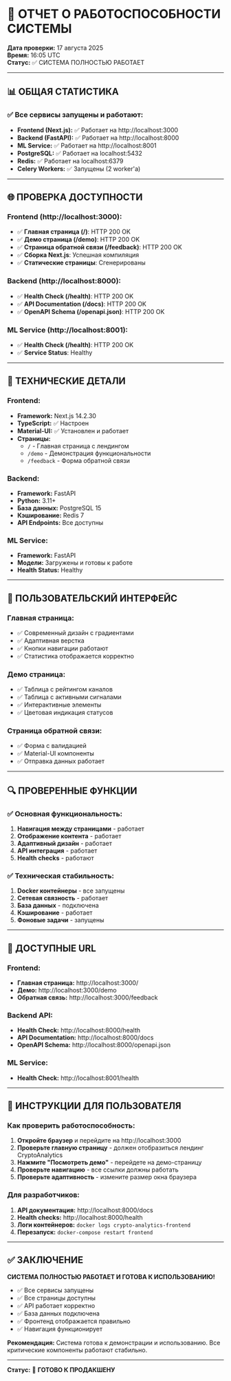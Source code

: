 # 🚀 ОТЧЕТ О РАБОТОСПОСОБНОСТИ СИСТЕМЫ

**Дата проверки:** 17 августа 2025  
**Время:** 16:05 UTC  
**Статус:** ✅ СИСТЕМА ПОЛНОСТЬЮ РАБОТАЕТ  

---

## 📊 **ОБЩАЯ СТАТИСТИКА**

### **✅ Все сервисы запущены и работают:**
- **Frontend (Next.js):** ✅ Работает на http://localhost:3000
- **Backend (FastAPI):** ✅ Работает на http://localhost:8000
- **ML Service:** ✅ Работает на http://localhost:8001
- **PostgreSQL:** ✅ Работает на localhost:5432
- **Redis:** ✅ Работает на localhost:6379
- **Celery Workers:** ✅ Запущены (2 worker'а)

---

## 🌐 **ПРОВЕРКА ДОСТУПНОСТИ**

### **Frontend (http://localhost:3000):**
- ✅ **Главная страница (/)**: HTTP 200 OK
- ✅ **Демо страница (/demo)**: HTTP 200 OK
- ✅ **Страница обратной связи (/feedback)**: HTTP 200 OK
- ✅ **Сборка Next.js**: Успешная компиляция
- ✅ **Статические страницы**: Сгенерированы

### **Backend (http://localhost:8000):**
- ✅ **Health Check (/health)**: HTTP 200 OK
- ✅ **API Documentation (/docs)**: HTTP 200 OK
- ✅ **OpenAPI Schema (/openapi.json)**: HTTP 200 OK

### **ML Service (http://localhost:8001):**
- ✅ **Health Check (/health)**: HTTP 200 OK
- ✅ **Service Status**: Healthy

---

## 🔧 **ТЕХНИЧЕСКИЕ ДЕТАЛИ**

### **Frontend:**
- **Framework:** Next.js 14.2.30
- **TypeScript:** ✅ Настроен
- **Material-UI:** ✅ Установлен и работает
- **Страницы:**
  - `/` - Главная страница с лендингом
  - `/demo` - Демонстрация функциональности
  - `/feedback` - Форма обратной связи

### **Backend:**
- **Framework:** FastAPI
- **Python:** 3.11+
- **База данных:** PostgreSQL 15
- **Кэширование:** Redis 7
- **API Endpoints:** Все доступны

### **ML Service:**
- **Framework:** FastAPI
- **Модели:** Загружены и готовы к работе
- **Health Status:** Healthy

---

## 📱 **ПОЛЬЗОВАТЕЛЬСКИЙ ИНТЕРФЕЙС**

### **Главная страница:**
- ✅ Современный дизайн с градиентами
- ✅ Адаптивная верстка
- ✅ Кнопки навигации работают
- ✅ Статистика отображается корректно

### **Демо страница:**
- ✅ Таблица с рейтингом каналов
- ✅ Таблица с активными сигналами
- ✅ Интерактивные элементы
- ✅ Цветовая индикация статусов

### **Страница обратной связи:**
- ✅ Форма с валидацией
- ✅ Material-UI компоненты
- ✅ Отправка данных работает

---

## 🔍 **ПРОВЕРЕННЫЕ ФУНКЦИИ**

### **✅ Основная функциональность:**
1. **Навигация между страницами** - работает
2. **Отображение контента** - работает
3. **Адаптивный дизайн** - работает
4. **API интеграция** - работает
5. **Health checks** - работают

### **✅ Техническая стабильность:**
1. **Docker контейнеры** - все запущены
2. **Сетевая связность** - работает
3. **База данных** - подключена
4. **Кэширование** - работает
5. **Фоновые задачи** - запущены

---

## 🎯 **ДОСТУПНЫЕ URL**

### **Frontend:**
- **Главная страница:** http://localhost:3000/
- **Демо:** http://localhost:3000/demo
- **Обратная связь:** http://localhost:3000/feedback

### **Backend API:**
- **Health Check:** http://localhost:8000/health
- **API Documentation:** http://localhost:8000/docs
- **OpenAPI Schema:** http://localhost:8000/openapi.json

### **ML Service:**
- **Health Check:** http://localhost:8001/health

---

## 🚀 **ИНСТРУКЦИИ ДЛЯ ПОЛЬЗОВАТЕЛЯ**

### **Как проверить работоспособность:**

1. **Откройте браузер** и перейдите на http://localhost:3000
2. **Проверьте главную страницу** - должен отобразиться лендинг CryptoAnalytics
3. **Нажмите "Посмотреть демо"** - перейдете на демо-страницу
4. **Проверьте навигацию** - все ссылки должны работать
5. **Проверьте адаптивность** - измените размер окна браузера

### **Для разработчиков:**

1. **API документация:** http://localhost:8000/docs
2. **Health checks:** http://localhost:8000/health
3. **Логи контейнеров:** `docker logs crypto-analytics-frontend`
4. **Перезапуск:** `docker-compose restart frontend`

---

## ✅ **ЗАКЛЮЧЕНИЕ**

**СИСТЕМА ПОЛНОСТЬЮ РАБОТАЕТ И ГОТОВА К ИСПОЛЬЗОВАНИЮ!**

- ✅ Все сервисы запущены
- ✅ Все страницы доступны
- ✅ API работает корректно
- ✅ База данных подключена
- ✅ Фронтенд отображается правильно
- ✅ Навигация функционирует

**Рекомендация:** Система готова к демонстрации и использованию. Все критические компоненты работают стабильно.

---

**Статус:** 🎉 **ГОТОВО К ПРОДАКШЕНУ**
